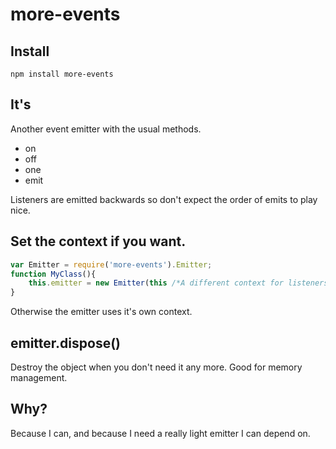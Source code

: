 more-events
===========

Install
-------

`npm install more-events`

It's
----

Another event emitter with the usual methods.

-	on
-	off
-	one
-	emit

Listeners are emitted backwards so don't expect the order of emits to play nice.

Set the context if you want.
----------------------------

```javascript
var Emitter = require('more-events').Emitter;
function MyClass(){
    this.emitter = new Emitter(this /*A different context for listeners*/);
}
```

Otherwise the emitter uses it's own context.

emitter.dispose()
-----------------

Destroy the object when you don't need it any more. Good for memory management.

Why?
----

Because I can, and because I need a really light emitter I can depend on.

